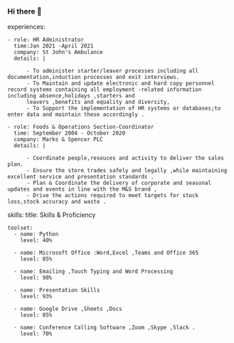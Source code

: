 ### Hi there 👋

<!--
**jossy55/jossy55** is a ✨ _special_ ✨ repository because its `README.md` (this file) appears on your GitHub profile.

Here are some ideas to get you started:
- name: John Masih
    Currently Studying : Software Trainee at AWS/Restart at Tech Talent

-  title: Personal Statement
    summary: |
      I am a motivated ,responsible and approachable individual with a strong work ethic ,built upon a career of retail management,I see myself as conscientious 
      and objective as i thrive to achieve goals and am capable of meeting deadlines whilst under pressure .I can operate both independently using my own iniative and as a 
      member of a team .

- education:
    - Course : AWS/Restart
      Course Provider: TechTalent 
      time: March 2021 - Currently Studying
      details: |
       
       - An intensive 12 -week course ,focused on the fundamentals of cloud development,delivered through a combination of interactive group learning, and home learning tasks.
          - Learn and prepare to take exam for AWS Certified Cloud Practioner.
    - Course: CompTIA Infrastructure Course 
     Course Provider: Netcom LTD 
      time: Jan 2020- March 2021
      details: |
        
          - CompTIA+ ,CompTIA Network + ,CompTIA Security +
          - BTEC LEVEL 3 in Networking & Architecture 
          - BTEC LEVEL 3 in Mobile & Operating Systems 
          - BTEC LEVEL 3 in Business Processes 
          - BTEC LEVEL 3 in Cloud Services .
-->experiences:
    - role: HR Administrator 
      time:Jan 2021 -April 2021
      company: St John's Ambulance 
      details: |
        
          - To administer starter/leaver processes including all documentation,induction processes and exit interviews.
          - To Maintain and update electronic and hard copy personnel record systems containing all employment -related information including absence,holidays ,starters and 
          leavers ,benefits and equality and diversity,
          - To Support the implementation of HR systems or databases;to enter data and maintain these accordingly .
          
    - role: Foods & Operations Section-Coordinator
      time: September 2004 - October 2020
      company: Marks & Spencer PLC
      details: |
       
          - Coordinate people,resouces and activity to deliver the sales plan.
          - Ensure the store trades safely and legally ,while maintaining excellent service and presentation standards .
          - Plan & Coordinate the delivery of corporate and seasonal updates and events in line with the M&S brand ,
          - Drive the actions required to meet targets for stock loss,stock accuracy and waste .
   
skills:
    title: Skills &amp; Proficiency

    toolset:
      - name: Python 
        level: 40%

      - name: Microsoft Office :Word,Excel ,Teams and Office 365 
        level: 85%

      - name: Emailing ,Touch Typing and Word Processing 
        level: 98%

      - name: Presentation Skills 
        level: 93%

      - name: Google Drive ,Sheets ,Docs 
        level: 85%

      - name: Conference Calling Software ,Zoom ,Skype ,Slack .
        level: 70%


